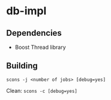 db-impl
=======
Dependencies
------------
- Boost Thread library

Building
--------
`scons -j <number of jobs> [debug=yes]`

Clean: `scons -c [debug=yes]`
